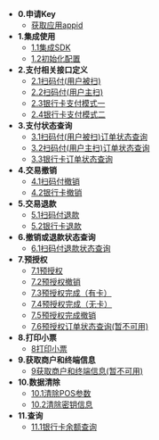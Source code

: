 * **0.申请Key**
    * [获取应用appid](apply/createapp.md)
* **1.集成使用**
    * [1.1集成SDK](integration/integration.md)
    * [1.2初始化配置](integration/config.md)
* **2.支付相关接口定义**
    * [2.1扫码付(用户被扫)](pay/scanpay.md)
    * [2.2扫码付(用户主扫)](pay/scanpayInitiative.md)
    * [2.3银行卡支付模式一](pay/bankpay.md)
    * [2.4银行卡支付模式二](pay/bankpay2.md)
* **3.支付状态查询**
    * [3.1扫码付(用户被扫)订单状态查询](payquery/scanquery.md)
    * [3.2扫码付(用户主扫)订单状态查询](payquery/scanqueryinitiative)
    * [3.3银行卡订单状态查询](payquery/bankquery.md)
* **4.交易撤销**
    * [4.1扫码付撤销](revoke/scanrevoke.md)
    * [4.2银行卡撤销](revoke/bankrevoke.md)
* **5.交易退款**
    * [5.1扫码付退款](refund/scanrefund.md)
    * [5.2银行卡退款](refund/bankrefund.md)
* **6.撤销或退款状态查询**
    * [6.1扫码付退款状态查询](refundquery/refundquery.md)
* **7.预授权**
    * [7.1预授权](authorization/cardauth.md)
    * [7.2预授权撤销](authorization/cardauthrever.md)
    * [7.3预授权完成（有卡）](authorization/creditpreauthdone.md)
    * [7.4预授权完成（无卡）](authorization/preauthdone.md)
    * [7.5预授权完成撤销](authorization/cardauthdonerever.md)
    * [7.6预授权订单状态查询(暂不可用)](authorization/cardauthquery.md)
* **8.打印小票**
    * [8打印小票](print/print.md)
* **9.获取商户和终端信息**
    * [9获取商户和终端信息(暂不可用)](merinfo/merinfo.md)
* **10.数据清除**
    * [10.1清除POS参数](clean/cleanparam.md)
    * [10.2清除密钥信息](clean/cleankey.md)
* **11.查询**
    * [11.1银行卡余额查询](query/querybalance.md)